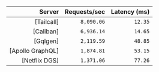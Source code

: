 <!-- PERFORMANCE_RESULTS_START -->

| Server | Requests/sec | Latency (ms) |
|--------:|--------------:|--------------:|
| [Tailcall] | `8,090.06` | `12.35` |
| [Caliban] | `6,936.14` | `14.65` |
| [Gqlgen] | `2,119.59` | `48.85` |
| [Apollo GraphQL] | `1,874.81` | `53.15` |
| [Netflix DGS] | `1,371.06` | `77.26` |

<!-- PERFORMANCE_RESULTS_END -->
